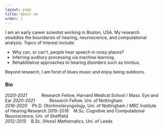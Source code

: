 ```yaml
---
layout: page
title: About me
order: 1
---
```


I am an early career scientist working in Boston, USA. My research straddles the boundaries of hearing, neuroscience, and computational analysis. Topcs of interest include:
* Why can, or can't, people hear speech in noisy places?
* Inferring auditory processing via machine learning.
* Rehabilitative approaches to hearing disorders such as tinnitus.

Beyond research, I am fond of blues music and enjoy being outdoors.

### Bio
*2020-2021* &nbsp;&nbsp;&nbsp;&nbsp;&nbsp;&nbsp;&nbsp;&nbsp;&nbsp;&nbsp; Research Fellow, Harvard Medical School / Mass. Eye and Ear
*2020-2021* &nbsp;&nbsp;&nbsp;&nbsp;&nbsp;&nbsp;&nbsp;&nbsp;&nbsp;&nbsp; Research Fellow, Uni. of Nottingham  
*2016-2020* &nbsp;&nbsp; Ph.D. Otorhinolaryngology, Uni. of Nottingham / MRC Institute of Hearing Research
*2015-2016* &nbsp;&nbsp; M.Sc. Cognitive and Computational Neuroscience, Uni. of Sheffield  
*2012-2015* &nbsp;&nbsp; B.Sc. (Hons) Mathematics, Uni. of Leeds

